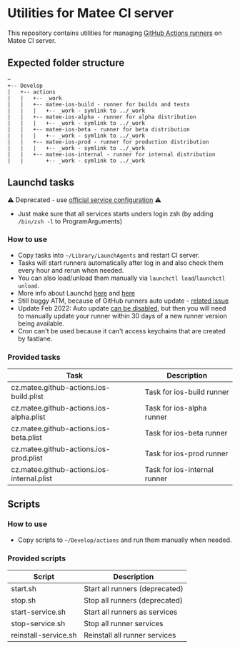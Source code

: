# Utilities for Matee CI server 
This repository contains utilities for managing [GitHub Actions runners](https://docs.github.com/en/free-pro-team@latest/actions/hosting-your-own-runners/about-self-hosted-runners) on Matee CI server.

## Expected folder structure
```
~  
+-- Develop
|   +-- actions 
|   |   +-- _work
|   |   +-- matee-ios-build - runner for builds and tests
|   |   |   +-- _work - symlink to ../_work
|   |   +-- matee-ios-alpha - runner for alpha distribution   
|   |   |   +-- _work - symlink to ../_work
|   |   +-- matee-ios-beta - runner for beta distribution
|   |   |   +-- _work - symlink to ../_work
|   |   +-- matee-ios-prod - runner for production distribution   
|   |   |   +-- _work - symlink to ../_work
|   |   +-- matee-ios-internal - runner for internal distribution
|   |       +-- _work - symlink to ../_work
```

## Launchd tasks

⚠️ Deprecated - use [official service configuration](https://docs.github.com/en/actions/hosting-your-own-runners/configuring-the-self-hosted-runner-application-as-a-service) ⚠️
- Just make sure that all services starts unders login zsh (by adding `/bin/zsh -l` to ProgramArguments)

### How to use
- Copy tasks into `~/Library/LaunchAgents` and restart CI server.
- Tasks will start runners automatically after log in and also check them every hour and rerun when needed.
- You can also load/unload them manually via `launchctl load`/`launchctl unload`.
- More info about Launchd [here](https://stackoverflow.com/questions/132955/how-do-i-set-a-task-to-run-every-so-often) and [here](https://serverfault.com/questions/183589/how-do-i-activate-launchd-logging-on-os-x)
- Still buggy ATM, because of GitHub runners auto update - [related issue](https://github.com/actions/runner/issues/485)
- Update Feb 2022: Auto update [can be disabled](https://github.blog/changelog/2022-02-01-github-actions-self-hosted-runners-can-now-disable-automatic-updates/), but then you will need to manually update your runner within 30 days of a new runner version being available.
- Cron can't be used because it can't access keychains that are created by fastlane.

### Provided tasks
| Task                                       | Description                  |
|--------------------------------------------|------------------------------|
| cz.matee.github-actions.ios-build.plist    | Task for ios-build runner    |
| cz.matee.github-actions.ios-alpha.plist    | Task for ios-alpha runner    |
| cz.matee.github-actions.ios-beta.plist     | Task for ios-beta runner     |
| cz.matee.github-actions.ios-prod.plist     | Task for ios-prod runner     |
| cz.matee.github-actions.ios-internal.plist | Task for ios-internal runner |

## Scripts

### How to use
- Copy scripts to `~/Develop/actions` and run them manually when needed.

### Provided scripts
| Script                | Description                    |
|-----------------------|--------------------------------|
| start.sh              | Start all runners (deprecated) |
| stop.sh               | Stop all runners (deprecated)  |
| start-service.sh      | Start all runners as services  |
| stop-service.sh       | Stop all runner services       |
| reinstall-service.sh  | Reinstall all runner services  |

